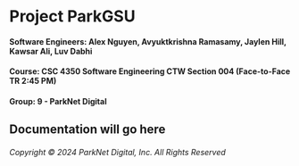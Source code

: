 # Project ParkGSU

#### Software Engineers: Alex Nguyen, Avyuktkrishna Ramasamy, Jaylen Hill, Kawsar Ali, Luv Dabhi
#### Course: CSC 4350 Software Engineering CTW Section 004 (Face-to-Face TR 2:45 PM)
#### Group: 9 - ParkNet Digital

## Documentation will go here

###### Copyright © 2024 ParkNet Digital, Inc. All Rights Reserved
